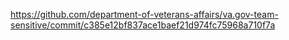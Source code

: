 https://github.com/department-of-veterans-affairs/va.gov-team-sensitive/commit/c385e12bf837ace1baef21d974fc75968a710f7a 
